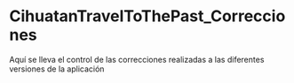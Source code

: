 # CihuatanTravelToThePast_Correcciones
Aquí se lleva el control de las correcciones realizadas a las diferentes versiones de la aplicación
